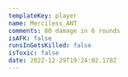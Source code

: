 ```yaml
---
templateKey: player
name: Merciless_ANT
comments: 80 damage in 6 rounds
isAFK: false
runsInGetsKilled: false
isToxic: false
date: 2022-12-29T19:24:02.178Z
---
```

